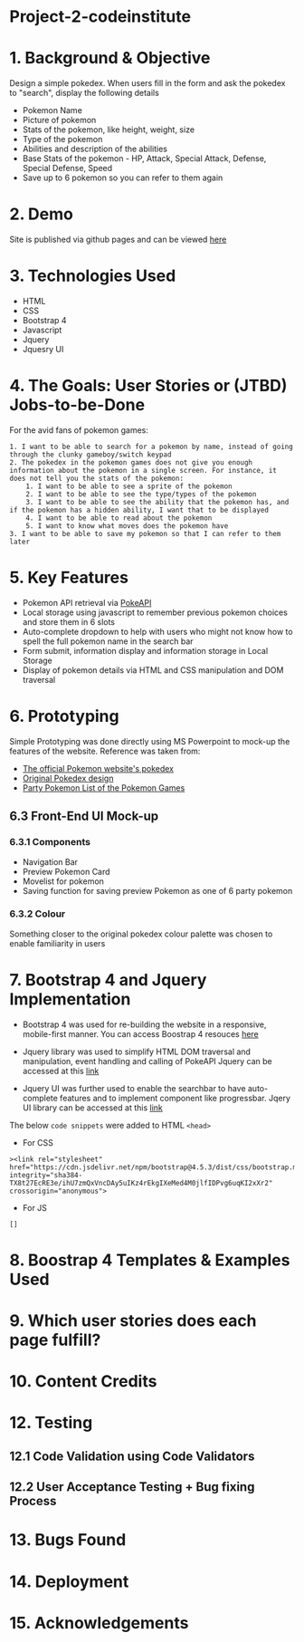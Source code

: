 # Project-2-codeinstitute

# 1. Background & Objective
Design a simple pokedex. When users fill in the form and ask the pokedex to "search", display the following details

- Pokemon Name
- Picture of pokemon
- Stats of the pokemon, like height, weight, size
- Type of the pokemon
- Abilities and description of the abilities
- Base Stats of the pokemon - HP, Attack, Special Attack, Defense, Special Defense, Speed
- Save up to 6 pokemon so you can refer to them again

# 2. Demo
Site is published via github pages and can be viewed [here](https://malrhis.github.io/Project-2-codeinstitute/)

# 3. Technologies Used
- HTML
- CSS
- Bootstrap 4
- Javascript
- Jquery
- Jquesry UI

# 4. The Goals: User Stories or (JTBD) Jobs-to-be-Done

For the avid fans of pokemon games: 
```
1. I want to be able to search for a pokemon by name, instead of going through the clunky gameboy/switch keypad
2. The pokedex in the pokemon games does not give you enough information about the pokemon in a single screen. For instance, it does not tell you the stats of the pokemon:
    1. I want to be able to see a sprite of the pokemon
    2. I want to be able to see the type/types of the pokemon
    3. I want to be able to see the ability that the pokemon has, and if the pokemon has a hidden ability, I want that to be displayed
    4. I want to be able to read about the pokemon
    5. I want to know what moves does the pokemon have
3. I want to be able to save my pokemon so that I can refer to them later
```

# 5. Key Features
- Pokemon API retrieval via [PokeAPI](https://pokeapi.co/)
- Local storage using javascript to remember previous pokemon choices and store them in 6 slots
- Auto-complete dropdown to help with users who might not know how to spell the full pokemon name in the search bar
- Form submit, information display and information storage in Local Storage
- Display of pokemon details via HTML and CSS manipulation and DOM traversal

# 6. Prototyping
Simple Prototyping was done directly using MS Powerpoint to mock-up the features of the website.
Reference was taken from:
- [The official Pokemon website's pokedex](https://sg.portal-pokemon.com/play/pokedex)
- [Original Pokedex design](https://bulbapedia.bulbagarden.net/wiki/Pok%C3%A9dex)
- [Party Pokemon List of the Pokemon Games](https://bulbapedia.bulbagarden.net/wiki/Party)

## 6.3 Front-End UI Mock-up

### 6.3.1 Components
- Navigation Bar
- Preview Pokemon Card
- Movelist for pokemon
- Saving function for saving preview Pokemon as one of 6 party pokemon

### 6.3.2 Colour
Something  closer to  the original pokedex colour palette was chosen to enable familiarity in users

# 7. Bootstrap 4 and Jquery Implementation
- Bootstrap 4 was used for re-building the website in a responsive, mobile-first manner. You can access Boostrap 4 resouces [here](https://getbootstrap.com/docs/4.5/getting-started/introduction/)

- Jquery library was used to simplify HTML DOM traversal and manipulation, event handling and calling of PokeAPI
Jquery can be accessed at this [link](https://jquery.com/download/)

- Jquery UI was further used to enable the searchbar to have auto-complete features and to implement component like progressbar. Jqery UI library can be accessed at this [link](https://jqueryui.com/download/)

The below `code snippets` were added to HTML `<head>`

- For CSS
```
><link rel="stylesheet" href="https://cdn.jsdelivr.net/npm/bootstrap@4.5.3/dist/css/bootstrap.min.css" integrity="sha384-TX8t27EcRE3e/ihU7zmQxVncDAy5uIKz4rEkgIXeMed4M0jlfIDPvg6uqKI2xXr2" crossorigin="anonymous">
```
- For JS
```
[]
```

# 8. Boostrap 4 Templates & Examples Used

# 9. Which user stories does each page fulfill?

# 10. Content Credits

# 12. Testing
## 12.1 Code Validation using Code Validators
## 12.2 User Acceptance Testing + Bug fixing Process

# 13. Bugs Found

# 14. Deployment

# 15. Acknowledgements